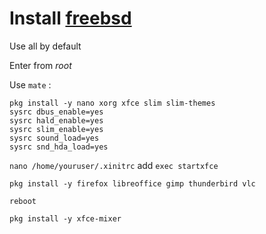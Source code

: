 # Install [freebsd](https://www.freebsd.org)

Use all by default



Enter from *root*

Use `mate` :

```
pkg install -y nano xorg xfce slim slim-themes
sysrc dbus_enable=yes
sysrc hald_enable=yes
sysrc slim_enable=yes
sysrc sound_load=yes
sysrc snd_hda_load=yes
```

`nano /home/youruser/.xinitrc` add `exec startxfce`

`pkg install -y firefox libreoffice gimp thunderbird vlc`

`reboot`

`pkg install -y xfce-mixer`


